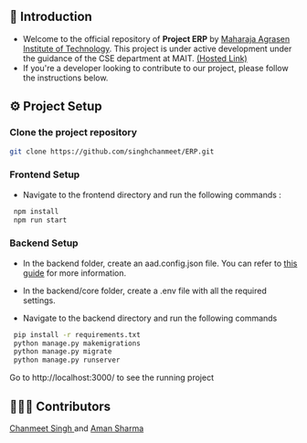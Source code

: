 ## 📝 Introduction
 * Welcome to the official repository of **Project ERP** by [Maharaja Agrasen Institute of Technology](http://mait.ac.in). This project is under active development under the guidance of the CSE department at MAIT.  [(Hosted Link)](https://erp.mait.ac.in)
 * If you're a developer looking to contribute to our project, please follow the instructions below.


## ⚙️ Project Setup
### Clone the project repository 
```bash
git clone https://github.com/singhchanmeet/ERP.git
```
### Frontend Setup
 * Navigate to the frontend directory and run the following commands :
```bash
 npm install
 npm run start
```
### Backend Setup
 * In the backend folder, create an aad.config.json file. You can refer to [this guide](https://learn.microsoft.com/en-us/training/modules/msid-django-web-app-sign-in/3-exercise-register-django-web-app) for more information.

 * In the backend/core folder, create a .env file with all the required settings.

 * Navigate to the backend directory and run the following commands

```bash
 pip install -r requirements.txt
 python manage.py makemigrations
 python manage.py migrate
 python manage.py runserver
```

Go to http://localhost:3000/ to see the running project

## 👨🏻‍💻 Contributors
<a href="https://github.com/singhchanmeet"> Chanmeet Singh </a> and <a href="https://github.com/exploring-solver"> Aman Sharma </a> 

